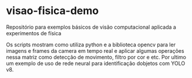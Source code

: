 # visao-fisica-demo

Repositório para exemplos básicos de visão computacional aplicada a experimentos de física

Os scripts mostram como utiliza python e a biblioteca opencv para ler imagens e frames da camera em tempo real e aplicar algumas operações nessa matriz como detecção de movimento, filtro por cor e etc.
Por ultimo um exemplo de uso de rede neural para identificação dobjetos com YOLO v8.

